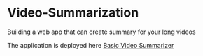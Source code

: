 # Video-Summarization
Building a web app that can create summary for your long videos

The application is deployed here
<a href="https://vs-basic.herokuapp.com/">Basic Video Summarizer</a>
